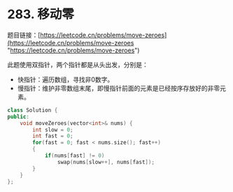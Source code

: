 # 283. 移动零

题目链接：[https://leetcode.cn/problems/move-zeroes](https://leetcode.cn/problems/move-zeroes "https://leetcode.cn/problems/move-zeroes")

此题使用双指针，两个指针都是从头出发，分别是：

- 快指针：遍历数组，寻找非0数字。
- 慢指针：维护非零数组末尾，即慢指针前面的元素是已经按序存放好的非零元素。

```c++
class Solution {
public:
    void moveZeroes(vector<int>& nums) {
        int slow = 0;
        int fast = 0;
        for(fast = 0; fast < nums.size(); fast++)
        {
            if(nums[fast] != 0)
                swap(nums[slow++], nums[fast]);
        }
    }
};
```
